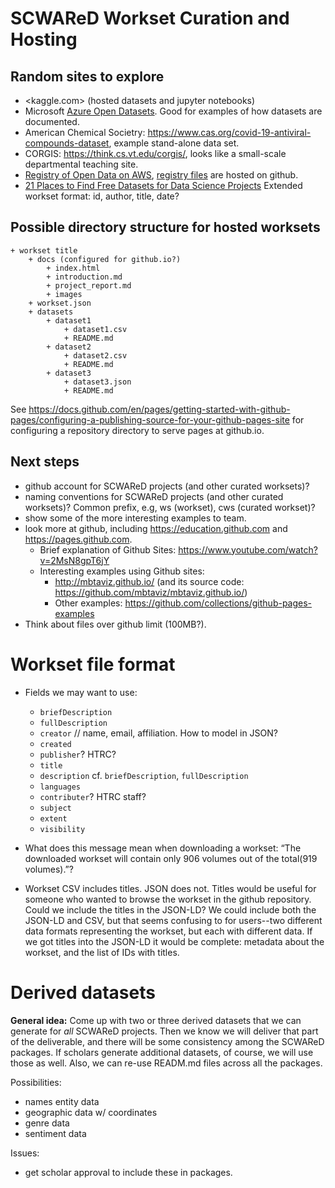 # SCWAReD Workset Curation and Hosting

## Random sites to explore
- <kaggle.com> (hosted datasets and jupyter notebooks)
- Microsoft [Azure Open Datasets](https://azure.microsoft.com/en-us/services/open-datasets/?cdn=disable#overview). Good for examples of how datasets are documented.
- American Chemical Societry: <https://www.cas.org/covid-19-antiviral-compounds-dataset>, example stand-alone data set.
- CORGIS: <https://think.cs.vt.edu/corgis/>, looks like a small-scale departmental teaching site.
- [Registry of Open Data on AWS](https://registry.opendata.aws), [registry files](https://github.com/awslabs/open-data-registry) are hosted on github.
- [21 Places to Find Free Datasets for Data Science Projects](https://www.dataquest.io/blog/free-datasets-for-projects/)
Extended workset format: id, author, title, date?

## Possible directory structure for hosted worksets

```
+ workset title
    + docs (configured for github.io?)
        + index.html
        + introduction.md
        + project_report.md
        + images
    + workset.json    
    + datasets
        + dataset1
            + dataset1.csv
            + README.md
        + dataset2
            + dataset2.csv
            + README.md
        + dataset3
            + dataset3.json
            + README.md
```
See <https://docs.github.com/en/pages/getting-started-with-github-pages/configuring-a-publishing-source-for-your-github-pages-site> for configuring a repository directory to serve pages at github.io.
			
## Next steps
- github account for SCWAReD projects (and other curated worksets)?
- naming conventions for SCWAReD projects (and other curated worksets)? Common prefix, e.g, ws (workset), cws (curated workset)?
- show some of the more interesting examples to team.
- look more at github, including <https://education.github.com> and <https://pages.github.com>.
    - Brief explanation of Github Sites: <https://www.youtube.com/watch?v=2MsN8gpT6jY>
    - Interesting examples using Github sites: 
        - <http://mbtaviz.github.io/> (and its source code: <https://github.com/mbtaviz/mbtaviz.github.io/>)
        - Other examples: <https://github.com/collections/github-pages-examples>
- Think about files over github limit (100MB?).

# Workset file format
- Fields we may want to use:
    - `briefDescription`
    - `fullDescription`
    - `creator` // name, email, affiliation. How to model in JSON?
    - `created` 
    - `publisher`? HTRC?
    - `title`
    - `description` cf. `briefDescription`, `fullDescription`
    - `languages`
    - `contributer`? HTRC staff?
    - `subject`
    - `extent`
    - `visibility`

- What does this message mean when downloading a workset: “The downloaded workset will contain only 906 volumes out of the total(919 volumes).”? 
- Workset CSV includes titles. JSON does not. Titles would be useful for someone who wanted to browse the workset in the github repository. Could we include the titles in the JSON-LD? We could include both the JSON-LD and CSV, but that seems confusing to for users--two different data formats representing the workset, but each with different data. If we got titles into the JSON-LD it would be complete: metadata about the workset, and the list of IDs with titles.


# Derived datasets

**General idea:** Come up with two or three derived datasets that we can generate for _all_ SCWAReD projects. Then we know we will deliver that part of the deliverable, and there will be some consistency among the SCWAReD packages. If scholars generate additional datasets, of course, we will use those as well. Also, we can re-use READM.md files across all the packages.

Possibilities:

- names entity data
- geographic data w/ coordinates
- genre data
- sentiment data

Issues:

- get scholar approval to include these in packages.